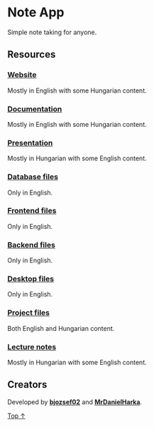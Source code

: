 # Note App

Simple note taking for anyone.

## Resources

### [Website](https://note-app.harka.com)

Mostly in English with some Hungarian content.

### [Documentation](https://github.com/MrDanielHarka/note-app/blob/main/docs/project/documentation.md)

Mostly in English with some Hungarian content.

### [Presentation](https://motyar.github.io/markshow/?source=https://raw.githubusercontent.com/MrDanielHarka/note-app/main/docs/project/presentation.md#/)

Mostly in Hungarian with some English content.

### [Database files](https://github.com/MrDanielHarka/note-app/tree/main/database)

Only in English.

### [Frontend files](https://github.com/MrDanielHarka/note-app/tree/main/frontend)

Only in English.

### [Backend files](https://github.com/MrDanielHarka/note-app/tree/main/backend)

Only in English.

### [Desktop files](https://github.com/MrDanielHarka/note-app/tree/main/desktop)

Only in English.

### [Project files](https://github.com/MrDanielHarka/note-app/tree/main/docs/project)

Both English and Hungarian content.

### [Lecture notes](https://github.com/MrDanielHarka/note-app/blob/main/docs/project/notes.md)

Mostly in Hungarian with some English content.

<!-- ### [Explanation video]()

Mostly in Hungarian with some English content. -->

## Creators

Developed by **[bjozsef02](https://github.com/bjozsef02)** and **[MrDanielHarka](https://github.com/MrDanielHarka)**.

[Top ↑](#note-app)
